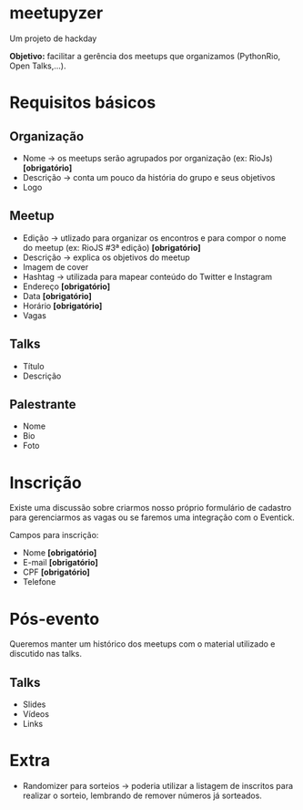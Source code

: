 # meetupyzer
Um projeto de hackday

**Objetivo:** facilitar a gerência dos meetups que organizamos (PythonRio, Open Talks,...).

Requisitos básicos
==================

Organização
-----------
- Nome → os meetups serão agrupados por organização (ex: RioJs) **[obrigatório]**
- Descrição → conta um pouco da história do grupo e seus objetivos
- Logo

Meetup
------
- Edição → utlizado para organizar os encontros e para compor o nome do meetup (ex: RioJS #3ª edição) **[obrigatório]**
- Descrição → explica os objetivos do meetup
- Imagem de cover
- Hashtag → utilizada para mapear conteúdo do Twitter e Instagram
- Endereço **[obrigatório]**
- Data **[obrigatório]**
- Horário **[obrigatório]**
- Vagas

Talks
-----
- Título
- Descrição

Palestrante
-----------
- Nome
- Bio
- Foto


Inscrição
=========

Existe uma discussão sobre criarmos nosso próprio formulário de cadastro para gerenciarmos as vagas ou se faremos uma integração com o Eventick.

Campos para inscrição:
- Nome **[obrigatório]**
- E-mail **[obrigatório]**
- CPF **[obrigatório]**
- Telefone


Pós-evento
==========

Queremos manter um histórico dos meetups com o material utilizado e discutido nas talks.

Talks
-----
- Slides
- Vídeos
- Links


Extra
=====
- Randomizer para sorteios → poderia utilizar a listagem de inscritos para realizar o sorteio, lembrando de remover números já sorteados.
